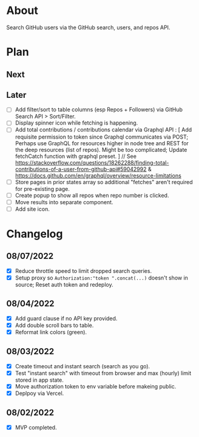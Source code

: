 # About
Search GitHub users via the GitHub search, users, and repos API.  
# Plan
## Next
## Later
+ [ ] Add filter/sort to table columns (esp Repos + Followers) via GitHub Search API > Sort/Filter.  
+ [ ] Display spinner icon while fetching is happening.  
+ [ ] Add total contributions / contributions calendar via Graphql API : [ Add requisite permission to token since Graphql communicates via POST; Perhaps use GraphQL for resources higher in node tree and REST for the deep resources (list of repos). Might be too complicated; Update fetchCatch function with graphql preset. ] // See https://stackoverflow.com/questions/18262288/finding-total-contributions-of-a-user-from-github-api#59042992 & https://docs.github.com/en/graphql/overview/resource-limitations    
+ [ ] Store pages in prior states array so additional "fetches" aren't required for pre-existing page.  
+ [ ] Create popup to show all repos when repo number is clicked.  
+ [ ] Move results into separate component.  
+ [ ] Add site icon.  
# Changelog
## 08/07/2022
+ [x] Reduce throttle speed to limit dropped search queries.  
+ [x] Setup proxy so `Authorization:"token ".concat(...)` doesn't show in source; Reset auth token and redeploy.    
## 08/04/2022
+ [x] Add guard clause if no API key provided.  
+ [x] Add double scroll bars to table.  
+ [x] Reformat link colors (green).  
## 08/03/2022
+ [x] Create timeout and instant search (search as you go).  
+ [x] Test "instant search" with timeout from browser and max (hourly) limit stored in app state.  
+ [x] Move authorization token to env variable before makeing public.  
+ [x] Deplpoy via Vercel.  
## 08/02/2022
+ [x] MVP completed.   